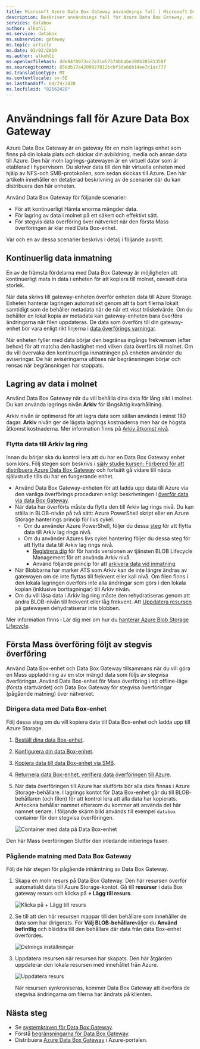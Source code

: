 ```yaml
---
title: Microsoft Azure Data Box Gateway användnings fall | Microsoft Docs
description: Beskriver användnings fall för Azure Data Box Gateway, en lagrings lösning för virtuella enheter som gör att du kan överföra data till Azure
services: databox
author: alkohli
ms.service: databox
ms.subservice: gateway
ms.topic: article
ms.date: 03/02/2019
ms.author: alkohli
ms.openlocfilehash: dde84f0973cc7e21e57574bbabe398b38581358f
ms.sourcegitcommit: 856db17a4209927812bcbf30a66b14ee7c1ac777
ms.translationtype: MT
ms.contentlocale: sv-SE
ms.lasthandoff: 04/29/2020
ms.locfileid: "82562428"
---
```

# <a name="use-cases-for-azure-data-box-gateway"></a>Användnings fall för Azure Data Box Gateway

Azure Data Box Gateway är en gateway för en moln lagrings enhet som finns på din lokala plats och skickar din avbildning, media och annan data till Azure. Den här moln lagrings-gatewayen är en virtuell dator som är etablerad i hypervisorn. Du skriver data till den här virtuella enheten med hjälp av NFS-och SMB-protokollen, som sedan skickas till Azure. Den här artikeln innehåller en detaljerad beskrivning av de scenarier där du kan distribuera den här enheten.

Använd Data Box Gateway för följande scenarier:

- För att kontinuerligt Hämta enorma mängder data.
- För lagring av data i molnet på ett säkert och effektivt sätt.
- För stegvis data överföring över nätverket när den första Mass överföringen är klar med Data Box-enhet.

Var och en av dessa scenarier beskrivs i detalj i följande avsnitt.


## <a name="continuous-data-ingestion"></a>Kontinuerlig data inmatning

En av de främsta fördelarna med Data Box Gateway är möjligheten att kontinuerligt mata in data i enheten för att kopiera till molnet, oavsett data storlek.

När data skrivs till gateway-enheten överför enheten data till Azure Storage. Enheten hanterar lagringen automatiskt genom att ta bort filerna lokalt samtidigt som de behåller metadata när de når ett visst tröskelvärde. Om du behåller en lokal kopia av metadata kan gateway-enheten bara överföra ändringarna när filen uppdateras. De data som överförs till din gateway-enhet bör vara enligt rikt linjerna i [data överförings varningar](data-box-gateway-limits.md#data-upload-caveats).

När enheten fyller med data börjar den begränsa ingångs frekvensen (efter behov) för att matcha den hastighet med vilken data överförs till molnet. Om du vill övervaka den kontinuerliga inmatningen på enheten använder du aviseringar. De här aviseringarna utlöses när begränsningen börjar och rensas när begränsningen har stoppats.

## <a name="cloud-archival-of-data"></a>Lagring av data i molnet

Använd Data Box Gateway när du vill behålla dina data för lång sikt i molnet. Du kan använda lagrings nivån **Arkiv** för långsiktig kvarhållning.

Arkiv nivån är optimerad för att lagra data som sällan används i minst 180 dagar. **Arkiv** nivån ger de lägsta lagrings kostnaderna men har de högsta åtkomst kostnaderna. Mer information finns på [Arkiv åtkomst nivå](/azure/storage/blobs/storage-blob-storage-tiers#archive-access-tier).

### <a name="move-data-to-archive-tier"></a>Flytta data till Arkiv lag ring

Innan du börjar ska du kontrol lera att du har en Data Box Gateway enhet som körs. Följ stegen som beskrivs i [själv studie kursen: Förbered för att distribuera Azure Data Box Gateway](data-box-gateway-deploy-prep.md) och fortsätt gå vidare till nästa självstudie tills du har en fungerande enhet.

- Använd Data Box Gateway-enheten för att ladda upp data till Azure via den vanliga överförings proceduren enligt beskrivningen i [överför data via data Box Gateway](data-box-gateway-deploy-add-shares.md).
- När data har överförts måste du flytta den till Arkiv lag rings nivå. Du kan ställa in BLOB-nivån på två sätt: Azure PowerShell skript eller en Azure Storage hanterings princip för livs cykel.  
    - Om du använder Azure PowerShell, följer du dessa [steg](/azure/databox/data-box-how-to-set-data-tier#use-azure-powershell-to-set-the-blob-tier) för att flytta data till Arkiv lag rings nivå.
    - Om du använder Azures livs cykel hantering följer du dessa steg för att flytta data till Arkiv lag rings nivå.
        - [Registrera dig](/azure/storage/common/storage-lifecycle-management-concepts) för för hands versionen av tjänsten BLOB Lifecycle Management för att använda Arkiv nivå.
        - Använd följande princip för att [arkivera data vid inmatning](/azure/storage/blobs/storage-lifecycle-management-concepts#archive-data-after-ingest).
- När Blobbarna har marker ATS som Arkiv kan de inte längre ändras av gatewayen om de inte flyttas till frekvent eller kall nivå. Om filen finns i den lokala lagringen överförs inte alla ändringar som görs i den lokala kopian (inklusive borttagningar) till Arkiv nivån.
- Om du vill läsa data i Arkiv lag ring måste den rehydratiseras genom att ändra BLOB-nivån till frekvent eller låg frekvent. Att [Uppdatera resursen](data-box-gateway-manage-shares.md#refresh-shares) på gatewayen dehydratiserar inte blobben.

Mer information finns i Lär dig mer om hur du [hanterar Azure Blob Storage Lifecycle](/azure/storage/common/storage-lifecycle-management-concepts).

## <a name="initial-bulk-transfer-followed-by-incremental-transfer"></a>Första Mass överföring följt av stegvis överföring

Använd Data Box-enhet och Data Box Gateway tillsammans när du vill göra en Mass uppladdning av en stor mängd data som följs av stegvisa överföringar. Använd Data Box-enhet för Mass överföring i ett offline-läge (första startvärdet) och Data Box Gateway för stegvisa överföringar (pågående matning) över nätverket.

### <a name="seed-the-data-with-data-box"></a>Dirigera data med Data Box-enhet

Följ dessa steg om du vill kopiera data till Data Box-enhet och ladda upp till Azure Storage.

1. [Beställ dina data Box-enhet](/azure/databox/data-box-deploy-ordered).
2. [Konfigurera din data Box-enhet](/azure/databox/data-box-deploy-set-up).
3. [Kopiera data till data Box-enhet via SMB](/azure/databox/data-box-deploy-copy-data).
4. [Returnera data Box-enhet, verifiera data överföringen till Azure](/azure/databox/data-box-deploy-picked-up).
5. När data överföringen till Azure har slutförts bör alla data finnas i Azure Storage-behållare. I lagrings kontot för Data Box-enhet går du till BLOB-behållaren (och filen) för att kontrol lera att alla data har kopierats. Anteckna behållar namnet eftersom du kommer att använda det här namnet senare. I följande skärm bild används till exempel `databox` container för den stegvisa överföringen.

    ![Container med data på Data Box-enhet](media/data-box-gateway-use-cases/data-container1.png)

Den här Mass överföringen Slutför den inledande initierings fasen.

### <a name="ongoing-feed-with-data-box-gateway"></a>Pågående matning med Data Box Gateway

Följ de här stegen för pågående inhämtning av Data Box Gateway. 

1. Skapa en moln resurs på Data Box Gateway. Den här resursen överför automatiskt data till Azure Storage-kontot. Gå till **resurser** i data Box gateway resurs och klicka på **+ Lägg till resurs**.

    ![Klicka på + Lägg till resurs](media/data-box-gateway-use-cases/add-share1.png)

2. Se till att den här resursen mappar till den behållare som innehåller de data som har dirigerats. För **Välj BLOB-behållare**väljer du **Använd befintlig** och bläddra till den behållare där data från data Box-enhet överfördes.

    ![Delnings inställningar](media/data-box-gateway-use-cases/share-settings-select-existing-container1.png)

3. Uppdatera resursen när resursen har skapats. Den här åtgärden uppdaterar den lokala resursen med innehållet från Azure.

    ![Uppdatera resurs](media/data-box-gateway-use-cases/refresh-share1.png)

    När resursen synkroniseras, kommer Data Box Gateway att överföra de stegvisa ändringarna om filerna har ändrats på klienten.

## <a name="next-steps"></a>Nästa steg

- Se [systemkraven för Data Box Gateway](data-box-gateway-system-requirements.md).
- Förstå [begränsningarna för Data Box Gateway](data-box-gateway-limits.md).
- Distribuera [Azure Data Box Gateway](data-box-gateway-deploy-prep.md) i Azure-portalen.